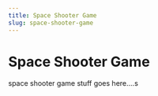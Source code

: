 ```yaml
---
title: Space Shooter Game
slug: space-shooter-game
---
```


# Space Shooter Game

space shooter game stuff goes here....s